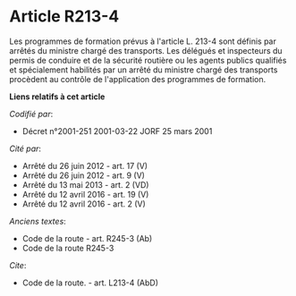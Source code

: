 # Article R213-4

Les programmes de formation prévus à l'article L. 213-4 sont définis par arrêtés du ministre chargé des transports. Les
délégués et inspecteurs du permis de conduire et de la sécurité routière ou les agents publics qualifiés et spécialement
habilités par un arrêté du ministre chargé des transports procèdent au contrôle de l'application des programmes de formation.

**Liens relatifs à cet article**

_Codifié par_:

  - Décret n°2001-251 2001-03-22 JORF 25 mars 2001

_Cité par_:

  - Arrêté du 26 juin 2012 - art. 17 (V)
  - Arrêté du 26 juin 2012 - art. 9 (V)
  - Arrêté du 13 mai 2013 - art. 2 (VD)
  - Arrêté du 12 avril 2016 - art. 19 (V)
  - Arrêté du 12 avril 2016 - art. 2 (V)

_Anciens textes_:

  - Code de la route - art. R245-3 (Ab)
  - Code de la route R245-3

_Cite_:

  - Code de la route. - art. L213-4 (AbD)

